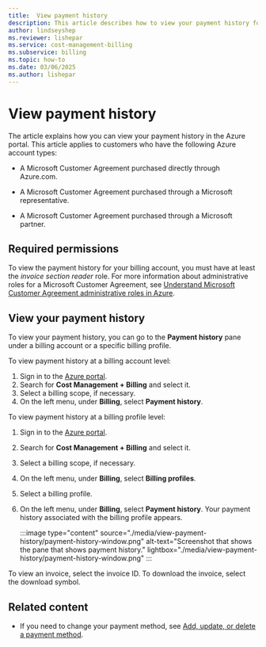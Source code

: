 ```yaml
---
title:  View payment history
description: This article describes how to view your payment history for a Microsoft Customer Agreement.
author: lindseyshep
ms.reviewer: lishepar
ms.service: cost-management-billing
ms.subservice: billing
ms.topic: how-to
ms.date: 03/06/2025
ms.author: lishepar
---
```


# View payment history

The article explains how you can view your payment history in the Azure portal. This article applies to customers who have the following Azure account types:

- A Microsoft Customer Agreement purchased directly through Azure.com.

- A Microsoft Customer Agreement purchased through a Microsoft representative.

- A Microsoft Customer Agreement purchased through a Microsoft partner.

## Required permissions

To view the payment history for your billing account, you must have at least the *invoice section reader* role. For more information about administrative roles for a Microsoft Customer Agreement, see [Understand Microsoft Customer Agreement administrative roles in Azure](understand-mca-roles.md).

## View your payment history

To view your payment history, you can go to the **Payment history** pane under a billing account or a specific billing profile.

To view payment history at a billing account level:

1. Sign in to the [Azure portal](https://portal.azure.com).
2. Search for **Cost Management + Billing** and select it.
3. Select a billing scope, if necessary.
4. On the left menu, under **Billing**, select **Payment history**.

To view payment history at a billing profile level:

1. Sign in to the [Azure portal](https://portal.azure.com).
2. Search for **Cost Management + Billing** and select it.
3. Select a billing scope, if necessary.
4. On the left menu, under **Billing**, select **Billing profiles**.
5. Select a billing profile.
6. On the left menu, under **Billing**, select **Payment history**. Your payment history associated with the billing profile appears.

   :::image type="content" source="./media/view-payment-history/payment-history-window.png" alt-text="Screenshot that shows the pane that shows payment history." lightbox="./media/view-payment-history/payment-history-window.png" :::

To view an invoice, select the invoice ID. To download the invoice, select the download symbol.

## Related content

- If you need to change your payment method, see [Add, update, or delete a payment method](change-credit-card.md).
